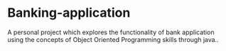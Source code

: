# Banking-application
A personal project which explores the functionality of bank application using the concepts of Object Oriented Programming skills through java..
